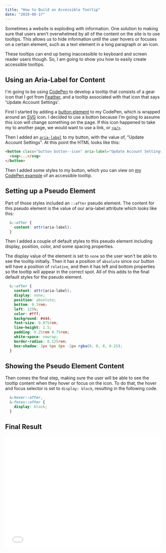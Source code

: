 ```yaml
---
title: "How to Build an Accessible Tooltip"
date: "2019-08-17"
---
```


Sometimes a website is exploding with information. One solution to making sure that users aren’t overwhelmed by all of the content on the site is to use tooltips. This allows us to hide information until the user hovers or focuses on a certain element, such as a text element in a long paragraph or an icon.

These tooltips can end up being inaccessible to keyboard and screen reader users though. So, I am going to show you how to easily create accessible tooltips.

## Using an Aria-Label for Content
I'm going to be using [CodePen](https://codepen.io/) to develop a tooltip that consists of a gear icon that I got from [Feather](https://feathericons.com/), and a tooltip associated with that icon that says 'Update Account Settings'. 

First I started by adding a [button element](https://developer.mozilla.org/en-US/docs/Web/HTML/Element/button) to my CodePen, which is wrapped around an [SVG](https://developer.mozilla.org/en-US/docs/Web/SVG) icon. I decided to use a button because I'm going to assume this icon will change something on the page.  If this icon happened to take my to another page, we would want to use a link, or [`<a/>`](https://developer.mozilla.org/en-US/docs/Web/HTML/Element/a). 

Then I added an [`aria-label`](https://www.w3.org/TR/wai-aria-1.1/#aria-label) to my button, with the value of, “Update Account Settings". At this point the HTML looks like this: 

```html
<button class="button button--icon" aria-label="Update Account Settings">
  <svg>...</svg>
</button>
```

Then I added some styles to my button, which you can view on [my CodePen example](https://codepen.io/corinneling/pen/aboNVvz?editors=1100) of an accessible tooltip.

## Setting up a Pseudo Element
Part of those styles included an `::after` pseudo element. The content for this pseudo element is the value of our aria-label attribute which looks like this:

```scss
  &::after {
    content: attr(aria-label);
  }
```

Then I added a couple of default styles to this pseudo element including display, position, color, and some spacing properties.

The display value of the element is set to `none` so the user won't be able to see the tooltip initially. Then it has a position of `absolute` since our button will have a position of `relative`, and then it has left and bottom properties so the tooltip will appear in the correct spot. All of this adds to the final default styles for the pseudo element.

```scss
  &::after {
    content: attr(aria-label);
    display: none;
    position: absolute;
    bottom: 0.3rem;
    left: 125%;
    color: #fff;
    background: #444;
    font-size: 0.875rem;
    line-height: 1.5;
    padding: 0.25rem 0.75rem;
    white-space: nowrap;
    border-radius: 0.125rem;
    box-shadow: 2px 6px 8px -2px rgba(0, 0, 0, 0.25);
  }
```

## Showing the Pseudo Element Content
Then comes the final step, making sure the user will be able to see the tooltip content when they hover or focus on the icon. To do that, the hover and focus selector is set to `display: block`, resulting in the following code.

```scss
  &:hover::after,
  &:focus::after {
    display: block;
  }
```

## Final Result
<iframe height="365" style="width: 100%;" scrolling="no" title="Accessible Tooltip" src="//codepen.io/corinneling/embed/aboNVvz/?height=265&theme-id=dark&default-tab=css,result&editable=true" frameborder="no" allowtransparency="true" allowfullscreen="true">
  See the Pen <a href='https://codepen.io/corinneling/pen/aboNVvz/'>Accessible Tooltip</a> by Corinne Ling
  (<a href='https://codepen.io/corinneling'>@corinneling</a>) on <a href='https://codepen.io'>CodePen</a>.
</iframe>
